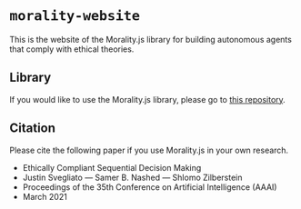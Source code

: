 # `morality-website`

This is the website of the Morality.js library for building autonomous agents that comply with ethical theories.

## Library

If you would like to use the Morality.js library, please go to [this repository](https://github.com/justinsvegliato/morality).

## Citation

Please cite the following paper if you use Morality.js in your own research.

* Ethically Compliant Sequential Decision Making
* Justin Svegliato — Samer B. Nashed — Shlomo Zilberstein
* Proceedings of the 35th Conference on Artificial Intelligence (AAAI)
* March 2021
